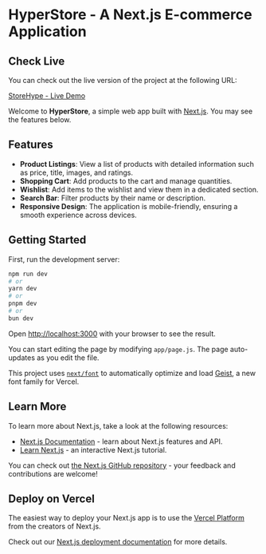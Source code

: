 # HyperStore - A Next.js E-commerce Application

## Check Live

You can check out the live version of the project at the following URL:

[StoreHype - Live Demo](https://storehype.netlify.app/)

Welcome to **HyperStore**, a simple web app built with [Next.js](https://nextjs.org). You may see the features below.

## Features

- **Product Listings**: View a list of products with detailed information such as price, title, images, and ratings.
- **Shopping Cart**: Add products to the cart and manage quantities.
- **Wishlist**: Add items to the wishlist and view them in a dedicated section.
- **Search Bar**: Filter products by their name or description.
- **Responsive Design**: The application is mobile-friendly, ensuring a smooth experience across devices.

## Getting Started

First, run the development server:

```bash
npm run dev
# or
yarn dev
# or
pnpm dev
# or
bun dev
```

Open [http://localhost:3000](http://localhost:3000) with your browser to see the result.

You can start editing the page by modifying `app/page.js`. The page auto-updates as you edit the file.

This project uses [`next/font`](https://nextjs.org/docs/app/building-your-application/optimizing/fonts) to automatically optimize and load [Geist](https://vercel.com/font), a new font family for Vercel.

## Learn More

To learn more about Next.js, take a look at the following resources:

- [Next.js Documentation](https://nextjs.org/docs) - learn about Next.js features and API.
- [Learn Next.js](https://nextjs.org/learn) - an interactive Next.js tutorial.

You can check out [the Next.js GitHub repository](https://github.com/vercel/next.js) - your feedback and contributions are welcome!

## Deploy on Vercel

The easiest way to deploy your Next.js app is to use the [Vercel Platform](https://vercel.com/new?utm_medium=default-template&filter=next.js&utm_source=create-next-app&utm_campaign=create-next-app-readme) from the creators of Next.js.

Check out our [Next.js deployment documentation](https://nextjs.org/docs/app/building-your-application/deploying) for more details.
